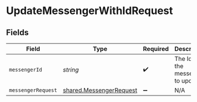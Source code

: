 # UpdateMessengerWithIdRequest


## Fields

| Field                                                              | Type                                                               | Required                                                           | Description                                                        |
| ------------------------------------------------------------------ | ------------------------------------------------------------------ | ------------------------------------------------------------------ | ------------------------------------------------------------------ |
| `messengerId`                                                      | *string*                                                           | :heavy_check_mark:                                                 | The Id of the messenger to update.                                 |
| `messengerRequest`                                                 | [shared.MessengerRequest](../../models/shared/messengerrequest.md) | :heavy_minus_sign:                                                 | N/A                                                                |